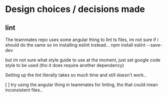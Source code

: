 # Design choices / decisions made

## lint

The teammates repo uses some angular thing to lint ts files, im not sure if i should do the same so im installing eslint instead...
npm install eslint --save-dev

but im not sure what style guide to use at the moment, just set google code style to be used (tho it does require another dependency)

Setting up the lint literally takes so much time and still doesn't work..

[ ] try using the angular thing in teammates for linting, tho that could mean inconsistent files..